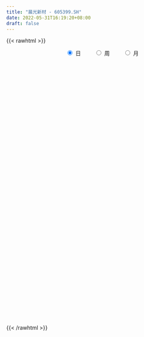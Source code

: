 ```yaml
---
title: "晨光新材 - 605399.SH"
date: 2022-05-31T16:19:20+08:00
draft: false
---
```

{{< rawhtml >}}
    <div style="text-align: center">
        <label style="padding: 1rem;"><input style="margin-right: .5rem" type="radio" name="period" value="D" checked onclick="period_change(this)">日</label>
        <label style="padding: 1rem;"><input style="margin-right: .5rem" type="radio" name="period" value="W" onclick="period_change(this)">周</label>
        <label style="padding: 1rem;"><input style="margin-right: .5rem" type="radio" name="period" value="M" onclick="period_change(this)">月</label>
    </div>
    <div id="chart" style="height: 700px;"></div> 
    <script type="text/javascript">
        const D_v = [20818.89,11182.63,9024.0,12330.3,11841.0,14486.0,30330.0,31822.79,24387.59,24801.58,21505.37,19785.13,17409.37,13805.43,47874.02,31094.05,23297.0,16292.5,12605.12,26968.29,66083.65,46647.08,53734.14,32857.18,40196.0,38614.48,25064.21,59623.58,84182.99,152439.85,106671.62,135946.57,93170.58,83401.19,71924.73,60142.47,55409.72,66450.28,139091.86,107138.58,71593.63,53999.97,43909.83,58118.31,79401.73,73705.99,60007.75,95463.17,72880.19,63140.28,56947.94,45130.66,89010.6,51209.0,58214.34,44778.55,69900.95,58601.35,39557.75,59410.8,51563.94,64620.28,118389.5,151095.33,175288.87,168866.77,154389.4,125746.93,155238.29,172109.72,115875.2,113316.1,97885.76,120645.24,83021.0,93472.33,112853.88,77528.06,93906.68,79010.47,70922.62,59457.06,68335.0,66700.86,70626.83,92520.68,75919.16,68879.33,48754.16,44650.0,31502.21,35391.97,22324.18,46044.0,27989.06,37154.15,38671.15,35492.06,28204.0,33447.15,63446.72,85330.22,57401.06,80363.23,82258.09,152435.11,127628.89,63502.0,63850.2,73147.51,71415.7,55225.2,52973.0,83692.01,78816.82,44755.21,53021.3,63013.0,45721.63,54466.0,39468.75,36158.44,55812.5,132876.19,113596.92,125566.13,129845.97,113052.0,80520.0,82235.45,63766.72,60923.11,51011.11,47064.43,63565.17,178046.82,88439.94,91558.29,102873.0,91543.19,68845.92,76983.0,134324.29,99949.14,97466.75,52218.66,41752.37,37392.0,54176.14,40946.47,40158.7,35435.21,33506.72,35596.43,43343.16,44419.0,59360.69,46134.75,28471.92,36941.9,48861.99,45396.92,129135.46,121846.11,83475.3,41848.68,38332.02,23479.82,35868.0,44625.0,38162.65,37473.79,44994.0,51530.17,36230.19,33095.19,35509.0,40755.0,31464.7,22517.51,23321.69,33257.9,34082.42,32375.28,35412.0,52288.69,72269.23,34501.0,39876.0,41061.83,40298.18,31702.79,44986.12,31989.52,32079.51,30487.98,27494.52,32094.75,27708.07,32558.26,34790.0,38208.05,24891.05,18422.01,21955.81,30679.57,23941.64,26576.8,19105.0,18333.08,27119.06,24315.0,21361.22,18141.72,14740.33,22500.88,20005.21,20579.0,15446.51,16134.01,22557.09,19890.62,33792.97,24939.63,27470.13,40496.21,49902.69,58051.89,32778.25,25402.69,38949.39,38992.11,27765.28,20082.62,17853.19,38556.08,18518.31,18817.68,22496.98,21374.41,40986.23,28356.67,28239.48,25738.02,38389.18,29598.0,40941.0,79586.45,152360.7,131013.21]
const D_histogram = [0.0,0.0019145299,-0.0001810894,0.0068072554,0.0254891637,0.0517392928,0.096555276,0.1261878677,0.1495682197,0.1540615468,0.1435774608,0.1124409942,0.0939866769,0.0765763566,0.0931055467,0.06920189,0.019774699,-0.0450186943,-0.0936079596,-0.0743971196,-0.0167188681,0.0314520495,0.0787251893,0.1004418704,0.1188127926,0.1306619423,0.1202736451,0.2276821782,0.4155375487,0.378815527,0.2981208743,0.2974384897,0.2307541223,0.1933174839,0.1655238099,0.0867798132,0.0304471974,0.1218714653,0.1827738264,0.2611415949,0.2340720682,0.2062578599,0.1527996206,0.1112493731,0.1397141776,0.0736826507,0.0653116397,-0.0431987137,-0.234214782,-0.2136786843,-0.2091922867,-0.2266492792,-0.1830379462,-0.1157827002,-0.0446277662,-0.0097566419,0.0899114581,0.1520112176,0.1365460782,0.1584799245,0.1538422898,0.1764768282,0.3492715409,0.6241984426,0.9670885007,1.1339245602,1.1376016373,1.0100630003,1.0873767947,1.0657477391,0.9252866306,0.6836893496,0.517443865,0.2687549531,0.1129187992,-0.0450921213,-0.0103707741,-0.0589470829,0.1001332392,-0.0435862271,-0.210555398,-0.2801178963,-0.2996589922,-0.2401915642,-0.4669012649,-0.3686365747,-0.4475194487,-0.6680177179,-0.8352846611,-0.9438369856,-1.0524188016,-1.1267631466,-1.0978778901,-1.1009432721,-1.1430627363,-1.2016564161,-1.2379620009,-1.1317668071,-0.9960400089,-0.7509217238,-0.3341433587,0.0568225003,0.3848197519,0.7235631608,1.057931713,1.2234763473,1.342576354,1.3613592118,1.2334057028,1.180112078,1.192863147,1.0074971859,0.8042935876,0.2987858046,-0.2101994887,-0.554442797,-0.7863303565,-0.9893687419,-1.1052669005,-1.2281519837,-1.3385171701,-1.2994581102,-0.9750138254,-0.7774898092,-0.3579455912,0.2051062829,0.7553702505,1.1464362334,1.3137748097,1.1829764085,0.9090389031,0.5429948907,0.163336583,-0.2117066288,-0.1725120016,-0.2595249156,-0.4300620505,-0.6238852128,-0.6611769555,-0.6485882938,-0.6951764747,-0.6101793043,-0.2772933224,-0.1938652576,-0.4181429647,-0.4971045626,-0.5818208012,-0.6484224687,-0.7950656908,-0.801135848,-0.6512211794,-0.5062774261,-0.4493893551,-0.4439072075,-0.3684508403,-0.2586335277,-0.0462929209,0.05335564,0.1485014427,0.2412424285,0.4010931357,0.5094737892,0.8442328051,0.8827647199,0.688837486,0.5422383956,0.3009265534,0.1124084185,0.0565894932,-0.1832077149,-0.3026071664,-0.3472529367,-0.2525679538,-0.0258014426,0.1091875003,0.1978339601,0.1910709945,0.0363579098,-0.08435914,-0.0923701822,-0.0354905663,0.0310806517,0.1129292985,0.1800220359,0.2409585793,0.4551134649,0.4869193322,0.4827036968,0.5239543696,0.6063002329,0.6697764036,0.6240357223,0.3927528544,0.2031854322,0.0141390649,-0.1391757526,-0.2094100167,-0.2782951065,-0.4307957516,-0.6120507377,-0.6568419708,-0.5324831812,-0.4778030533,-0.4143285591,-0.3087962509,-0.1134463882,-0.0887626748,-0.0196166338,-0.0506269511,-0.053327603,0.0513235413,0.0440737035,-0.0311193765,-0.1008511036,-0.1919923967,-0.3238844329,-0.4870677582,-0.4821481097,-0.5465223324,-0.5271784587,-0.4034818877,-0.3048213224,-0.0916747702,0.0724984497,0.1250907035,0.1972397021,-0.053160728,-0.4631251975,-0.6014721236,-0.7045409281,-0.5296003722,-0.2898426272,-0.1847398305,-0.1078597921,-0.0556444595,0.1023073922,0.157837233,0.1803617712,0.2157070857,0.2816326034,0.4009179762,0.4986181149,0.5050552094,0.5708645078,0.5689424732,0.5029501203,0.5714205284,0.8781838581,1.3455781007,1.3461868285]
const D_fast = [0.0,0.0023931624,0.0002522707,0.0089424294,0.0339966286,0.0731815809,0.1421363831,0.2033159417,0.2640883486,0.3070970624,0.3325073417,0.3294811235,0.3345234754,0.3362572443,0.3760628211,0.3694596369,0.3249761206,0.2489280538,0.1769367986,0.1775483587,0.2310468932,0.2870808232,0.3540352603,0.400862409,0.4489365293,0.4934511646,0.5131312787,0.6774603563,0.969200114,1.0271819741,1.02101754,1.0946947778,1.0856989409,1.0965916735,1.1101789519,1.0531299086,1.0044090922,1.1263012264,1.2328970441,1.3765502113,1.4079987017,1.4317489583,1.4164906242,1.4027527199,1.4661460688,1.4185352046,1.4264921036,1.3071820717,1.057612308,1.0247287346,0.9769170605,0.9027977481,0.9006495946,0.9389591656,0.998957158,1.0313891218,1.1535350864,1.2536376502,1.2723090304,1.3338628579,1.3676857955,1.4344395411,1.6945521389,2.1255286513,2.7101908345,3.1605080341,3.4485855206,3.5735626336,3.9227206267,4.1675285058,4.258389055,4.1877141114,4.150829593,3.9693294195,3.8417229653,3.6724390144,3.7045676682,3.6412545887,3.8253682206,3.6707521974,3.4511441771,3.3115522047,3.2170963607,3.2165158977,2.8730808808,2.8791864273,2.6884236911,2.3009209924,1.9248328839,1.580321313,1.2086347966,0.852599665,0.6070154489,0.3287142489,0.0008291007,-0.3581786832,-0.7039747682,-0.8807212762,-0.9940044802,-0.936616626,-0.6033741006,-0.1982026166,0.225999573,0.7456337721,1.3444852525,1.8158989737,2.2706430689,2.6297657296,2.8101636463,3.051898041,3.3628648967,3.4293732321,3.4272430308,2.9964316989,2.4348965334,1.9520425259,1.5235723773,1.0731918064,0.6809769226,0.2510538436,-0.1939406354,-0.4797461031,-0.3990552746,-0.3959037107,-0.0658458904,0.5484825544,1.2875890846,1.9652641259,2.4610464046,2.6259921055,2.5793143259,2.3490190361,2.0101948742,1.5822250052,1.578291632,1.4263974891,1.1483448416,0.798550376,0.5959643944,0.4464059827,0.2260236831,0.1584760275,0.4220386788,0.4570004292,0.1281869809,-0.0750507576,-0.3052221965,-0.5339294812,-0.8793391261,-1.0856932453,-1.0985838715,-1.0802094747,-1.1356687424,-1.2411633967,-1.2578197396,-1.2126608089,-1.0118934323,-0.8989059615,-0.7666347981,-0.6135832052,-0.3534592141,-0.1177101132,0.4281071039,0.6873301987,0.6656123363,0.6545728448,0.4884926409,0.3280766107,0.2864050587,0.0008059218,-0.1942453213,-0.3257043258,-0.2941613312,-0.0738451808,0.0884406372,0.226545587,0.2675503701,0.1219267629,-0.019880072,-0.0509836598,-0.0029766854,0.0713646955,0.1814456669,0.2935439133,0.4147201016,0.7426533534,0.8961890537,1.0126493426,1.1848886077,1.4188095293,1.6497298009,1.7599980501,1.6269033958,1.4881323317,1.3026207306,1.114511975,0.9919252067,0.8534663402,0.5932667572,0.2589990867,0.049997361,0.0412353552,-0.0235352802,-0.0636429257,-0.0353096803,0.1316785854,0.1341716301,0.1984135127,0.1547464575,0.1387139049,0.2561959345,0.2599645226,0.1769915984,0.0820470955,-0.0570922968,-0.2699554412,-0.554905706,-0.670523085,-0.8715278908,-0.9839786317,-0.9611525326,-0.9386972979,-0.7484694383,-0.5661716059,-0.4823066762,-0.3608477521,-0.6245383642,-1.1502841331,-1.4389990901,-1.7182031266,-1.6756626638,-1.5083655756,-1.4494477365,-1.3995326461,-1.3612284284,-1.1776997286,-1.0827105796,-1.0150955986,-0.9258235127,-0.789489844,-0.5699749773,-0.3476203098,-0.214919413,-0.0063939877,0.1339195961,0.1936647732,0.4049903134,0.9312996077,1.7350883755,2.0722438104]
const D_slow = [0.0,0.0004786325,0.0004333601,0.002135174,0.0085074649,0.0214422881,0.0455811071,0.077128074,0.1145201289,0.1530355156,0.1889298808,0.2170401294,0.2405367986,0.2596808877,0.2829572744,0.3002577469,0.3052014217,0.2939467481,0.2705447582,0.2519454783,0.2477657613,0.2556287737,0.275310071,0.3004205386,0.3301237367,0.3627892223,0.3928576336,0.4497781781,0.5536625653,0.6483664471,0.7228966656,0.7972562881,0.8549448186,0.9032741896,0.9446551421,0.9663500954,0.9739618947,1.0044297611,1.0501232177,1.1154086164,1.1739266334,1.2254910984,1.2636910036,1.2915033468,1.3264318912,1.3448525539,1.3611804639,1.3503807854,1.2918270899,1.2384074189,1.1861093472,1.1294470274,1.0836875408,1.0547418658,1.0435849242,1.0411457638,1.0636236283,1.1016264327,1.1357629522,1.1753829334,1.2138435058,1.2579627128,1.3452805981,1.5013302087,1.7431023339,2.0265834739,2.3109838833,2.5634996333,2.835343832,3.1017807668,3.3331024244,3.5040247618,3.633385728,3.7005744663,3.7288041661,3.7175311358,3.7149384423,3.7002016715,3.7252349813,3.7143384246,3.6616995751,3.591670101,3.5167553529,3.4567074619,3.3399821457,3.247823002,3.1359431398,2.9689387103,2.760117545,2.5241582986,2.2610535982,1.9793628116,1.7048933391,1.429657521,1.143891837,0.8434777329,0.5339872327,0.2510455309,0.0020355287,-0.1856949023,-0.2692307419,-0.2550251169,-0.1588201789,0.0220706113,0.2865535396,0.5924226264,0.9280667149,1.2684065178,1.5767579435,1.871785963,2.1700017498,2.4218760462,2.6229494431,2.6976458943,2.6450960221,2.5064853229,2.3099027338,2.0625605483,1.7862438232,1.4792058272,1.1445765347,0.8197120072,0.5759585508,0.3815860985,0.2920997007,0.3433762714,0.5322188341,0.8188278924,1.1472715949,1.443015697,1.6702754228,1.8060241454,1.8468582912,1.793931634,1.7508036336,1.6859224047,1.5784068921,1.4224355889,1.25714135,1.0949942765,0.9212001579,0.7686553318,0.6993320012,0.6508656868,0.5463299456,0.422053805,0.2765986047,0.1144929875,-0.0842734352,-0.2845573972,-0.4473626921,-0.5739320486,-0.6862793874,-0.7972561892,-0.8893688993,-0.9540272812,-0.9656005114,-0.9522616014,-0.9151362408,-0.8548256337,-0.7545523497,-0.6271839024,-0.4161257012,-0.1954345212,-0.0232251497,0.1123344492,0.1875660875,0.2156681922,0.2298155655,0.1840136367,0.1083618451,0.021548611,-0.0415933775,-0.0480437381,-0.0207468631,0.0287116269,0.0764793756,0.085568853,0.064479068,0.0413865225,0.0325138809,0.0402840438,0.0685163684,0.1135218774,0.1737615222,0.2875398885,0.4092697215,0.5299456457,0.6609342381,0.8125092964,0.9799533973,1.1359623278,1.2341505414,1.2849468995,1.2884816657,1.2536877276,1.2013352234,1.1317614468,1.0240625089,0.8710498244,0.7068393317,0.5737185364,0.4542677731,0.3506856333,0.2734865706,0.2451249736,0.2229343049,0.2180301464,0.2053734087,0.1920415079,0.2048723932,0.2158908191,0.208110975,0.1828981991,0.1349000999,0.0539289917,-0.0678379479,-0.1883749753,-0.3250055584,-0.4568001731,-0.557670645,-0.6338759756,-0.6567946681,-0.6386700557,-0.6073973798,-0.5580874543,-0.5713776362,-0.6871589356,-0.8375269665,-1.0136621985,-1.1460622916,-1.2185229484,-1.264707906,-1.291672854,-1.3055839689,-1.2800071208,-1.2405478126,-1.1954573698,-1.1415305984,-1.0711224475,-0.9708929535,-0.8462384247,-0.7199746224,-0.5772584954,-0.4350228771,-0.3092853471,-0.166430215,0.0531157496,0.3895102747,0.7260569819]
const D_data = [['2021-05-20', 17.6, 16.95, 16.78, 17.6],['2021-05-21', 16.93, 16.98, 16.89, 17.15],['2021-05-24', 17.09, 16.93, 16.8, 17.1],['2021-05-25', 16.86, 17.06, 16.85, 17.19],['2021-05-26', 17.11, 17.29, 17.06, 17.36],['2021-05-27', 17.33, 17.54, 17.23, 17.57],['2021-05-28', 17.39, 18.03, 17.39, 18.1],['2021-05-31', 18.19, 18.14, 17.89, 18.38],['2021-06-01', 18.14, 18.33, 18.0, 18.47],['2021-06-02', 18.34, 18.31, 18.09, 18.5],['2021-06-03', 18.18, 18.25, 18.12, 18.46],['2021-06-04', 18.25, 18.01, 17.99, 18.39],['2021-06-07', 18.17, 18.15, 18.03, 18.39],['2021-06-08', 18.08, 18.17, 18.08, 18.26],['2021-06-09', 18.13, 18.7, 18.09, 18.88],['2021-06-10', 18.68, 18.28, 18.25, 18.68],['2021-06-11', 18.25, 17.84, 17.82, 18.34],['2021-06-15', 17.85, 17.37, 17.31, 17.85],['2021-06-16', 17.37, 17.25, 17.08, 17.45],['2021-06-17', 17.35, 17.99, 17.3, 18.15],['2021-06-18', 17.95, 18.68, 17.9, 19.56],['2021-06-21', 18.65, 18.89, 18.55, 19.2],['2021-06-22', 18.98, 19.22, 18.9, 19.48],['2021-06-23', 19.25, 19.2, 18.88, 19.29],['2021-06-24', 18.95, 19.4, 18.6, 19.66],['2021-06-25', 19.32, 19.55, 19.03, 19.63],['2021-06-28', 19.56, 19.43, 19.17, 19.65],['2021-06-29', 19.44, 21.37, 19.44, 21.37],['2021-06-30', 22.17, 23.51, 22.03, 23.51],['2021-07-01', 22.99, 21.51, 21.28, 23.47],['2021-07-02', 21.5, 21.01, 20.96, 22.1],['2021-07-05', 21.08, 22.14, 21.07, 22.97],['2021-07-06', 21.78, 21.46, 20.85, 22.0],['2021-07-07', 21.03, 21.84, 20.83, 22.02],['2021-07-08', 21.6, 22.06, 21.28, 22.32],['2021-07-09', 21.61, 21.37, 21.06, 22.04],['2021-07-12', 21.69, 21.47, 21.3, 21.95],['2021-07-13', 21.25, 23.62, 21.2, 23.62],['2021-07-14', 23.88, 23.92, 23.1, 24.66],['2021-07-15', 24.08, 24.85, 23.41, 25.97],['2021-07-16', 24.4, 24.03, 23.7, 24.55],['2021-07-19', 23.7, 24.22, 23.06, 24.4],['2021-07-20', 23.71, 24.0, 23.21, 24.19],['2021-07-21', 23.66, 24.18, 23.66, 24.81],['2021-07-22', 24.1, 25.31, 23.8, 25.8],['2021-07-23', 24.89, 24.3, 23.65, 25.19],['2021-07-26', 24.9, 25.07, 24.07, 25.38],['2021-07-27', 24.78, 23.7, 23.3, 26.73],['2021-07-28', 22.8, 21.93, 21.33, 23.55],['2021-07-29', 22.49, 24.12, 22.49, 24.12],['2021-07-30', 24.76, 23.99, 23.3, 24.8],['2021-08-02', 24.17, 23.67, 23.07, 24.56],['2021-08-03', 23.84, 24.5, 23.19, 26.03],['2021-08-04', 24.98, 25.13, 24.23, 25.6],['2021-08-05', 25.06, 25.64, 24.83, 26.63],['2021-08-06', 25.24, 25.6, 24.8, 26.46],['2021-08-09', 25.57, 26.96, 25.55, 27.2],['2021-08-10', 26.96, 27.18, 26.38, 27.42],['2021-08-11', 26.81, 26.61, 26.5, 27.2],['2021-08-12', 26.0, 27.38, 25.58, 27.9],['2021-08-13', 27.24, 27.39, 26.82, 27.98],['2021-08-16', 27.78, 28.09, 27.78, 29.6],['2021-08-17', 29.3, 30.9, 29.3, 30.9],['2021-08-18', 30.31, 33.99, 30.31, 33.99],['2021-08-19', 34.5, 37.39, 33.61, 37.39],['2021-08-20', 35.7, 37.68, 34.0, 39.98],['2021-08-23', 38.18, 37.32, 36.94, 40.55],['2021-08-24', 36.5, 36.55, 35.64, 38.0],['2021-08-25', 36.11, 40.21, 35.06, 40.21],['2021-08-26', 41.0, 40.41, 39.97, 43.74],['2021-08-27', 39.58, 39.74, 37.63, 40.66],['2021-08-30', 40.0, 38.57, 37.8, 40.8],['2021-08-31', 38.3, 39.4, 37.15, 39.96],['2021-09-01', 39.23, 38.08, 35.53, 39.3],['2021-09-02', 37.6, 38.83, 36.38, 39.18],['2021-09-03', 38.01, 38.51, 37.98, 41.49],['2021-09-06', 37.22, 41.1, 35.8, 41.3],['2021-09-07', 40.33, 40.52, 39.18, 41.14],['2021-09-08', 41.28, 43.97, 40.12, 44.45],['2021-09-09', 43.01, 40.77, 40.38, 44.83],['2021-09-10', 40.25, 40.06, 38.62, 41.74],['2021-09-13', 40.49, 40.96, 38.8, 41.19],['2021-09-14', 40.79, 41.62, 39.54, 43.53],['2021-09-15', 40.56, 43.0, 40.31, 43.66],['2021-09-16', 43.5, 39.16, 38.7, 43.75],['2021-09-17', 38.49, 43.02, 37.61, 43.02],['2021-09-22', 42.43, 40.98, 39.41, 42.8],['2021-09-23', 41.9, 38.38, 37.5, 41.9],['2021-09-24', 37.7, 37.8, 36.61, 39.16],['2021-09-27', 37.9, 37.45, 35.6, 38.8],['2021-09-28', 37.47, 36.4, 36.36, 38.16],['2021-09-29', 36.0, 35.76, 34.8, 36.99],['2021-09-30', 36.27, 36.3, 35.85, 36.97],['2021-10-08', 36.93, 35.31, 34.14, 37.3],['2021-10-11', 34.89, 33.98, 33.51, 35.04],['2021-10-12', 33.28, 32.7, 32.0, 34.8],['2021-10-13', 32.55, 31.84, 31.39, 33.33],['2021-10-14', 31.73, 32.92, 31.07, 33.33],['2021-10-15', 32.92, 33.11, 32.15, 33.87],['2021-10-18', 33.68, 34.8, 33.0, 35.46],['2021-10-19', 35.25, 38.28, 34.3, 38.28],['2021-10-20', 37.96, 40.0, 37.15, 41.53],['2021-10-21', 40.01, 41.31, 39.79, 41.88],['2021-10-22', 41.11, 43.69, 40.3, 44.56],['2021-10-25', 46.0, 46.2, 42.33, 46.88],['2021-10-26', 49.32, 46.42, 45.55, 50.82],['2021-10-27', 46.09, 47.75, 46.0, 50.75],['2021-10-28', 47.75, 48.11, 47.01, 49.31],['2021-10-29', 48.07, 47.22, 45.0, 48.9],['2021-11-01', 49.7, 48.88, 48.51, 51.48],['2021-11-02', 49.14, 50.84, 49.14, 52.58],['2021-11-03', 49.97, 49.1, 48.0, 50.72],['2021-11-04', 49.8, 48.91, 48.1, 50.8],['2021-11-05', 48.99, 44.02, 44.02, 49.43],['2021-11-08', 44.0, 41.64, 40.3, 44.02],['2021-11-09', 41.11, 41.45, 41.01, 42.51],['2021-11-10', 41.5, 41.1, 39.7, 41.58],['2021-11-11', 40.6, 39.88, 39.3, 41.74],['2021-11-12', 39.72, 39.54, 39.22, 40.28],['2021-11-15', 39.93, 38.1, 37.34, 39.99],['2021-11-16', 38.38, 36.78, 36.58, 38.38],['2021-11-17', 36.78, 37.54, 36.57, 37.56],['2021-11-18', 38.48, 41.29, 38.4, 41.29],['2021-11-19', 42.5, 40.48, 40.35, 43.3],['2021-11-22', 40.64, 44.53, 40.22, 44.53],['2021-11-23', 44.53, 48.98, 44.41, 48.98],['2021-11-24', 49.98, 52.29, 49.15, 53.88],['2021-11-25', 52.76, 53.71, 49.68, 55.9],['2021-11-26', 53.43, 53.55, 52.6, 54.63],['2021-11-29', 53.38, 51.1, 49.0, 53.38],['2021-11-30', 51.98, 49.27, 48.9, 52.0],['2021-12-01', 49.27, 47.21, 46.4, 49.74],['2021-12-02', 46.99, 45.56, 44.95, 47.25],['2021-12-03', 44.95, 43.81, 43.8, 46.0],['2021-12-06', 44.33, 48.19, 43.82, 48.19],['2021-12-07', 50.0, 46.55, 44.6, 52.52],['2021-12-08', 45.71, 44.76, 44.0, 46.1],['2021-12-09', 44.76, 43.27, 42.38, 44.87],['2021-12-10', 43.69, 44.28, 43.56, 46.78],['2021-12-13', 42.84, 44.48, 42.68, 45.49],['2021-12-14', 44.89, 43.25, 43.13, 44.97],['2021-12-15', 43.45, 44.6, 42.71, 45.41],['2021-12-16', 45.0, 48.59, 44.4, 48.8],['2021-12-17', 47.94, 46.5, 45.6, 47.94],['2021-12-20', 45.79, 42.1, 42.09, 46.02],['2021-12-21', 41.0, 42.8, 40.8, 43.38],['2021-12-22', 42.8, 41.9, 41.62, 43.2],['2021-12-23', 42.07, 41.25, 41.1, 42.4],['2021-12-24', 41.4, 39.09, 38.88, 41.5],['2021-12-27', 39.1, 39.77, 38.25, 40.28],['2021-12-28', 39.5, 41.48, 39.25, 41.5],['2021-12-29', 41.36, 41.68, 40.88, 42.28],['2021-12-30', 41.7, 40.65, 40.58, 41.79],['2021-12-31', 40.44, 39.71, 39.52, 40.98],['2022-01-04', 39.7, 40.36, 39.0, 40.9],['2022-01-05', 40.3, 40.91, 39.52, 41.37],['2022-01-06', 40.78, 42.81, 39.2, 43.3],['2022-01-07', 42.9, 42.11, 41.47, 43.4],['2022-01-10', 42.15, 42.53, 41.18, 42.67],['2022-01-11', 42.71, 43.04, 42.0, 43.79],['2022-01-12', 43.61, 44.71, 42.44, 44.76],['2022-01-13', 44.78, 45.06, 44.18, 45.8],['2022-01-14', 48.0, 49.57, 46.57, 49.57],['2022-01-17', 49.57, 47.52, 47.08, 51.51],['2022-01-18', 47.51, 44.8, 43.82, 48.18],['2022-01-19', 45.0, 44.97, 43.9, 45.49],['2022-01-20', 44.99, 43.09, 42.76, 44.99],['2022-01-21', 43.2, 42.78, 41.78, 43.56],['2022-01-24', 43.0, 43.88, 41.7, 44.5],['2022-01-25', 43.43, 40.75, 40.55, 43.76],['2022-01-26', 41.88, 41.11, 40.5, 42.58],['2022-01-27', 42.0, 41.35, 40.8, 42.9],['2022-01-28', 41.82, 42.99, 40.65, 43.5],['2022-02-07', 43.91, 45.4, 43.41, 45.44],['2022-02-08', 45.0, 45.26, 44.01, 45.5],['2022-02-09', 45.3, 45.41, 44.5, 45.96],['2022-02-10', 45.27, 44.6, 44.05, 45.85],['2022-02-11', 44.01, 42.41, 42.29, 44.64],['2022-02-14', 42.0, 42.08, 41.7, 43.33],['2022-02-15', 42.1, 43.08, 41.9, 43.17],['2022-02-16', 43.63, 43.98, 42.87, 44.28],['2022-02-17', 43.5, 44.44, 43.5, 44.87],['2022-02-18', 43.99, 45.1, 43.55, 45.7],['2022-02-21', 45.01, 45.45, 44.6, 45.87],['2022-02-22', 44.9, 45.91, 44.5, 46.49],['2022-02-23', 46.0, 48.89, 45.68, 49.48],['2022-02-24', 48.4, 47.7, 46.7, 50.05],['2022-02-25', 48.02, 47.78, 47.74, 49.87],['2022-02-28', 47.0, 48.94, 46.68, 49.38],['2022-03-01', 48.67, 50.35, 48.67, 50.98],['2022-03-02', 49.95, 51.15, 48.53, 52.02],['2022-03-03', 50.75, 50.5, 49.58, 51.77],['2022-03-04', 50.0, 48.0, 47.74, 50.0],['2022-03-07', 48.07, 47.8, 47.3, 48.8],['2022-03-08', 48.12, 47.05, 46.9, 48.88],['2022-03-09', 47.19, 46.7, 44.0, 47.98],['2022-03-10', 47.99, 47.17, 46.9, 47.99],['2022-03-11', 46.7, 46.78, 44.45, 46.98],['2022-03-14', 46.0, 45.0, 45.0, 47.18],['2022-03-15', 44.0, 43.45, 43.45, 45.72],['2022-03-16', 44.1, 44.15, 41.0, 44.78],['2022-03-17', 44.98, 46.1, 44.5, 47.24],['2022-03-18', 46.08, 45.38, 44.46, 46.27],['2022-03-21', 45.67, 45.51, 44.66, 46.17],['2022-03-22', 46.1, 46.25, 44.96, 47.15],['2022-03-23', 46.65, 48.06, 45.81, 48.2],['2022-03-24', 47.9, 46.47, 46.2, 47.9],['2022-03-25', 47.2, 47.27, 46.68, 48.34],['2022-03-28', 46.92, 46.12, 45.3, 47.15],['2022-03-29', 46.12, 46.37, 45.66, 47.11],['2022-03-30', 46.84, 48.02, 46.01, 48.37],['2022-03-31', 47.9, 46.95, 46.22, 48.04],['2022-04-01', 46.55, 45.91, 45.5, 46.6],['2022-04-06', 46.05, 45.56, 45.07, 46.29],['2022-04-07', 45.81, 44.76, 44.76, 46.0],['2022-04-08', 45.01, 43.45, 43.02, 45.02],['2022-04-11', 43.65, 41.93, 41.86, 44.04],['2022-04-12', 41.86, 43.2, 41.47, 43.4],['2022-04-13', 43.3, 41.72, 41.58, 43.3],['2022-04-14', 41.99, 42.16, 41.72, 43.07],['2022-04-15', 42.0, 43.41, 41.72, 43.9],['2022-04-18', 43.37, 43.33, 41.76, 43.65],['2022-04-19', 42.99, 45.36, 42.89, 46.6],['2022-04-20', 45.98, 45.67, 44.81, 46.5],['2022-04-21', 46.3, 44.85, 43.78, 46.3],['2022-04-22', 44.66, 45.48, 44.05, 47.4],['2022-04-25', 43.8, 40.93, 40.93, 43.9],['2022-04-26', 38.03, 36.84, 36.84, 40.0],['2022-04-27', 35.68, 38.22, 35.01, 38.53],['2022-04-28', 37.49, 37.35, 37.19, 38.78],['2022-04-29', 38.0, 40.38, 38.0, 40.98],['2022-05-05', 40.38, 41.82, 39.7, 42.73],['2022-05-06', 40.5, 40.7, 40.35, 41.88],['2022-05-09', 40.72, 40.54, 39.77, 41.5],['2022-05-10', 39.6, 40.33, 39.42, 41.04],['2022-05-11', 40.39, 42.06, 40.34, 43.3],['2022-05-12', 41.91, 41.28, 40.99, 41.98],['2022-05-13', 41.86, 41.04, 40.68, 42.65],['2022-05-16', 41.1, 41.35, 40.9, 42.38],['2022-05-17', 41.43, 42.05, 40.41, 42.18],['2022-05-18', 42.15, 43.35, 41.76, 44.37],['2022-05-19', 42.5, 43.9, 42.28, 44.23],['2022-05-20', 43.8, 43.33, 42.92, 44.89],['2022-05-23', 43.19, 44.61, 43.15, 44.75],['2022-05-24', 44.4, 44.32, 44.14, 46.79],['2022-05-25', 44.41, 43.71, 43.53, 45.09],['2022-05-26', 43.71, 45.8, 42.97, 45.8],['2022-05-27', 46.25, 50.38, 46.2, 50.38],['2022-05-30', 52.4, 55.42, 51.47, 55.42],['2022-05-31', 55.83, 52.0, 51.12, 56.88]]
const W_v = [5106.29,1130187.21,391179.99,228546.14,148522.49,130437.7,105347.63,159599.63,60475.4,18870.84,90747.86,74914.47,70503.23,127788.21,434381.78,470535.56,845931.77,509895.87,222731.16,140915.79,130282.37,74379.2,126578.97,112893.28,103573.99,147155.49,85483.44,30596.79,34090.39,110836.0,118943.92,424863.38,199714.72,152405.72,124827.48,159247.74,192040.12,271285.28,130635.9,43218.05,85377.21,67551.26,78011.3,122302.46,133479.87,121949.56,212048.88,427982.25,444585.54,439684.07,309135.83,348439.33,288343.15,279034.79,678260.75,723359.5399999999,508340.43,434221.71,357640.43,193552.65,133868.36,46044.0,167510.42,319988.38,489674.29,336453.42,285327.96,318781.88,562581.02,305000.8199999999,524483.22,471645.54,283005.92,185643.53,193257.6,288808.19,308981.93,201123.44,197119.55,144644.22,226846.2,197924.92,154146.28,158155.43,121575.83,110233.36,55382.93,94721.82,146589.56,205084.91,66757.39,113827.88,141453.77,214252.65,283373.91]
const W_histogram = [0.0,-0.0712588034,-0.235620193,-0.3999990845,-0.4936910234,-0.6101952297,-0.6098975708,-0.5873595372,-0.6055821012,-0.5410734134,-0.4659662804,-0.4129376097,-0.4310818141,-0.2365038354,-0.0374490232,0.1477635498,0.4019077046,0.3671870428,0.2356384917,0.1689448892,0.0343951472,-0.0556257958,-0.1614499817,-0.2264894051,-0.2632972485,-0.2559232977,-0.295697117,-0.2638883537,-0.1662108792,-0.0654110696,0.0183367916,0.1273231179,0.2253140466,0.2464474488,0.2795331347,0.3435912973,0.3857155614,0.4280376701,0.3657557014,0.3513328969,0.3164083529,0.2453905389,0.2614126564,0.2622690982,0.2434046783,0.2770695803,0.3431771062,0.4630238261,0.5390159134,0.7290892363,0.8265165515,0.8218697997,0.8741452976,0.9688530163,1.6254336244,2.0708421686,2.1458631202,2.1573218314,2.2134062103,1.7674477668,1.2635698254,0.7794702564,0.2541487438,0.5455388245,0.8823948368,0.7985854315,0.3719977723,0.0979696539,0.7078128764,0.382386382,0.1385171546,0.069915673,-0.4999586325,-0.8405519327,-0.9040706477,-0.4656166855,-0.6438609303,-0.7511046698,-0.856928809,-0.7456788193,-0.503141503,-0.3468747325,-0.3439792694,-0.4480689364,-0.4027769045,-0.472718998,-0.6803431369,-0.807390328,-0.7407779489,-1.0121597009,-1.1329646917,-1.1491996795,-0.9719774475,-0.3768028472,0.1034650598]
const W_fast = [0.0,-0.0890735043,-0.312339942,-0.5767186048,-0.7938332995,-1.0628863132,-1.215063047,-1.3393648976,-1.5089829869,-1.5797426525,-1.6211270896,-1.6713328213,-1.7972474793,-1.6617954594,-1.472102903,-1.2499494425,-0.8953283616,-0.8382522627,-0.9108911908,-0.9353485711,-1.0612995263,-1.1652269183,-1.3114135995,-1.4330753743,-1.5357075297,-1.5923144033,-1.706012502,-1.7401758271,-1.6840510724,-1.5996040302,-1.5112719711,-1.3704548653,-1.2161354249,-1.1333901606,-1.030421191,-0.880465204,-0.7419120495,-0.5925805234,-0.5634235667,-0.4900131469,-0.4458356027,-0.455505782,-0.3741305004,-0.3077067841,-0.2657200344,-0.1627877373,-0.0108859348,0.2247167416,0.4354628072,0.8078084392,1.1118648923,1.3126855904,1.5834974126,1.9204183855,2.9833573997,3.9464764861,4.5579632177,5.1087523867,5.7181883182,5.7140918164,5.5261063313,5.2368743265,4.7750899998,5.2028647866,5.7603195081,5.8761564607,5.5425682445,5.2930325396,6.0798289812,5.8499990824,5.6407591436,5.5896365802,4.8947726166,4.3440413332,4.0545049563,4.3765547471,4.0373452698,3.7423253628,3.4222690213,3.3470993062,3.4638512468,3.5333993341,3.4502999799,3.2341930787,3.1787908846,2.9906690415,2.6129591184,2.2840643454,2.1654822372,1.64106056,1.2370143963,0.9334794886,0.8677073587,1.3686812472,1.8748154191]
const W_slow = [0.0,-0.0178147009,-0.0767197491,-0.1767195202,-0.3001422761,-0.4526910835,-0.6051654762,-0.7520053605,-0.9034008858,-1.0386692391,-1.1551608092,-1.2583952116,-1.3661656652,-1.425291624,-1.4346538798,-1.3977129924,-1.2972360662,-1.2054393055,-1.1465296826,-1.1042934603,-1.0956946735,-1.1096011224,-1.1499636178,-1.2065859691,-1.2724102812,-1.3363911057,-1.4103153849,-1.4762874734,-1.5178401932,-1.5341929606,-1.5296087627,-1.4977779832,-1.4414494715,-1.3798376093,-1.3099543257,-1.2240565013,-1.127627611,-1.0206181935,-0.9291792681,-0.8413460439,-0.7622439556,-0.7008963209,-0.6355431568,-0.5699758823,-0.5091247127,-0.4398573176,-0.3540630411,-0.2383070845,-0.1035531062,0.0787192029,0.2853483408,0.4908157907,0.7093521151,0.9515653692,1.3579237753,1.8756343174,2.4121000975,2.9514305553,3.5047821079,3.9466440496,4.262536506,4.4574040701,4.520941256,4.6573259621,4.8779246713,5.0775710292,5.1705704723,5.1950628857,5.3720161048,5.4676127003,5.502241989,5.5197209072,5.3947312491,5.1845932659,4.958575604,4.8421714326,4.6812062,4.4934300326,4.2791978303,4.0927781255,3.9669927498,3.8802740666,3.7942792493,3.6822620152,3.5815677891,3.4633880396,3.2933022553,3.0914546733,2.9062601861,2.6532202609,2.369979088,2.0826791681,1.8396848062,1.7454840944,1.7713503593]
const W_data = [['2020-08-07', 15.6028, 24.9308, 15.6028, 24.9308],['2020-08-14', 26.1858, 23.8142, 23.8142, 29.4368],['2020-08-21', 23.419, 21.8775, 21.581, 23.666],['2020-08-28', 21.9071, 20.7115, 19.9605, 21.9466],['2020-09-04', 20.7016, 20.504, 19.5751, 21.3439],['2020-09-11', 20.5138, 19.1502, 18.7747, 20.7115],['2020-09-18', 19.1601, 19.7332, 19.0217, 20.2075],['2020-09-25', 19.832, 19.496, 18.913, 20.6126],['2020-09-30', 19.5059, 18.3992, 18.3597, 19.6542],['2020-10-09', 18.5968, 18.9625, 18.5968, 19.0711],['2020-10-16', 18.9921, 18.913, 18.6759, 19.5652],['2020-10-23', 18.913, 18.4585, 18.4091, 19.1107],['2020-10-30', 18.3696, 17.1344, 17.085, 18.666],['2020-11-06', 17.1937, 19.8123, 16.8182, 19.8123],['2020-11-13', 20.6028, 20.6225, 19.3182, 21.7688],['2020-11-20', 20.1285, 21.334, 19.8913, 23.1917],['2020-11-27', 21.2945, 23.419, 20.751, 25.2767],['2020-12-04', 23.0632, 20.5237, 20.3162, 24.3972],['2020-12-11', 20.4249, 18.9328, 18.6759, 21.3142],['2020-12-18', 18.9328, 19.2095, 17.9941, 19.3478],['2020-12-25', 19.2391, 17.7372, 17.2925, 19.2589],['2020-12-31', 17.7372, 17.5198, 17.0257, 17.7767],['2021-01-08', 17.5198, 16.5415, 15.83, 18.2115],['2021-01-15', 16.5415, 16.2648, 14.6146, 16.8874],['2021-01-22', 16.3834, 15.9684, 15.9289, 17.0949],['2021-01-29', 16.0573, 16.0474, 15.4447, 17.4308],['2021-02-05', 15.7609, 14.9506, 14.9407, 16.2846],['2021-02-10', 15.0296, 15.3953, 14.7727, 15.4644],['2021-02-19', 15.5336, 16.1858, 15.5336, 16.3043],['2021-02-26', 16.2055, 16.4526, 15.8103, 16.9763],['2021-03-05', 16.2549, 16.502, 16.2549, 17.3913],['2021-03-12', 16.5316, 17.1838, 15.336, 19.7431],['2021-03-19', 17.1838, 17.5395, 16.3538, 17.8656],['2021-03-26', 17.4111, 16.8874, 16.7095, 17.9545],['2021-04-02', 16.8874, 17.2036, 16.5415, 17.6779],['2021-04-09', 17.1838, 17.9249, 17.0751, 18.0929],['2021-04-16', 18.1324, 18.0632, 17.3913, 19.2391],['2021-04-23', 18.083, 18.4684, 17.8953, 19.8617],['2021-04-30', 18.3794, 17.2826, 17.1443, 18.6166],['2021-05-07', 17.3715, 17.836, 17.2925, 18.083],['2021-05-14', 18.2806, 17.5988, 17.2925, 18.2806],['2021-05-21', 17.5889, 16.98, 16.78, 17.9348],['2021-05-28', 17.09, 18.03, 16.8, 18.1],['2021-06-04', 18.19, 18.01, 17.89, 18.5],['2021-06-11', 18.17, 17.84, 17.82, 18.88],['2021-06-18', 17.85, 18.68, 17.08, 19.56],['2021-06-25', 18.65, 19.55, 18.55, 19.66],['2021-07-02', 19.56, 21.01, 19.17, 23.51],['2021-07-09', 21.08, 21.37, 20.83, 22.97],['2021-07-16', 21.69, 24.03, 21.2, 25.97],['2021-07-23', 23.7, 24.3, 23.06, 25.8],['2021-07-30', 24.9, 23.99, 21.33, 26.73],['2021-08-06', 24.17, 25.6, 23.07, 26.63],['2021-08-13', 25.57, 27.39, 25.55, 27.98],['2021-08-20', 27.78, 37.68, 27.78, 39.98],['2021-08-27', 38.18, 39.74, 35.06, 43.74],['2021-09-03', 40.0, 38.51, 35.53, 41.49],['2021-09-10', 37.22, 40.06, 35.8, 44.83],['2021-09-17', 40.49, 43.02, 37.61, 43.75],['2021-09-24', 42.43, 37.8, 36.61, 42.8],['2021-09-30', 37.9, 36.3, 34.8, 38.8],['2021-10-08', 36.93, 35.31, 34.14, 37.3],['2021-10-15', 34.89, 33.11, 31.07, 35.04],['2021-10-22', 33.68, 43.69, 33.0, 44.56],['2021-10-29', 46.0, 47.22, 42.33, 50.82],['2021-11-05', 49.7, 44.02, 44.02, 52.58],['2021-11-12', 44.0, 39.54, 39.22, 44.02],['2021-11-19', 39.93, 40.48, 36.57, 43.3],['2021-11-26', 40.64, 53.55, 40.22, 55.9],['2021-12-03', 53.38, 43.81, 43.8, 53.38],['2021-12-10', 44.33, 44.28, 42.38, 52.52],['2021-12-17', 42.84, 46.5, 42.68, 48.8],['2021-12-24', 45.79, 39.09, 38.88, 46.02],['2021-12-31', 39.1, 39.71, 38.25, 42.28],['2022-01-07', 39.7, 42.11, 39.0, 43.4],['2022-01-14', 42.15, 49.57, 41.18, 49.57],['2022-01-21', 49.57, 42.78, 41.78, 51.51],['2022-01-28', 43.0, 42.99, 40.5, 44.5],['2022-02-11', 43.91, 42.41, 42.29, 45.96],['2022-02-18', 42.0, 45.1, 41.7, 45.7],['2022-02-25', 45.01, 47.78, 44.5, 50.05],['2022-03-04', 47.0, 48.0, 46.68, 52.02],['2022-03-11', 48.07, 46.78, 44.0, 48.88],['2022-03-18', 46.0, 45.38, 41.0, 47.24],['2022-03-25', 45.67, 47.27, 44.66, 48.34],['2022-04-01', 46.92, 45.91, 45.3, 48.37],['2022-04-08', 46.05, 43.45, 43.02, 46.29],['2022-04-15', 43.65, 43.41, 41.47, 44.04],['2022-04-22', 43.37, 45.48, 41.76, 47.4],['2022-04-29', 43.8, 40.38, 35.01, 43.9],['2022-05-06', 40.38, 40.7, 39.7, 42.73],['2022-05-13', 40.72, 41.04, 39.42, 43.3],['2022-05-20', 41.1, 43.33, 40.41, 44.89],['2022-05-27', 43.19, 50.38, 42.97, 50.38],['2022-06-02', 52.4, 52.0, 51.12, 56.88]]
const M_v = [1793737.9099999997,565664.5700000001,255036.4,1994291.1499999999,962550.5599999996,490201.73,261006.62,961490.0100000001,812474.25,305980.61,726828.7599999999,1800956.24,2180200.0899999999,1416421.7199999995,1023217.09,1649146.45,1623776.8599999996,992171.1600000001,608485.9700000001,680798.6000000001,523140.4400000001,819665.5999999999]
const M_histogram = [0.0,-0.1526071795,-0.3206272411,0.0075153093,-0.1771163297,-0.3760551097,-0.4528514776,-0.4455189993,-0.3886031485,-0.2725853809,0.1629993472,0.4636084991,1.6156002097,2.0558854681,2.9170442973,3.4241439461,2.9340157648,2.6572694163,2.6931108754,2.4101470528,1.6444175742,1.7733360843]
const M_fast = [0.0,-0.1907589744,-0.4389358463,-0.1089144685,-0.33782519,-0.6307777474,-0.8207869847,-0.9248342562,-0.9650691926,-0.9171977701,-0.4408632053,-0.0243519286,1.5315398345,2.4857964598,4.0762163633,5.4393519987,5.6827277586,6.0702987641,6.7794179421,7.0989908828,6.7443657977,7.3166183288]
const M_slow = [0.0,-0.0381517949,-0.1183086052,-0.1164297778,-0.1607088603,-0.2547226377,-0.3679355071,-0.4793152569,-0.5764660441,-0.6446123893,-0.6038625525,-0.4879604277,-0.0840603753,0.4299109918,1.1591720661,2.0152080526,2.7487119938,3.4130293479,4.0863070667,4.6888438299,5.0999482235,5.5432822446]
const M_data = [['2020-08-31', 15.6028, 20.7905, 15.6028, 29.4368],['2020-09-30', 20.7312, 18.3992, 18.3597, 20.7312],['2020-10-30', 18.5968, 17.1344, 17.085, 19.5652],['2020-11-30', 17.1937, 23.6462, 16.8182, 25.2767],['2020-12-31', 23.3696, 17.5198, 17.0257, 23.8933],['2021-01-29', 17.5198, 16.0474, 14.6146, 18.2115],['2021-02-26', 15.7609, 16.4526, 14.7727, 16.9763],['2021-03-31', 16.2549, 16.8972, 15.336, 19.7431],['2021-04-30', 16.9071, 17.2826, 16.5415, 19.8617],['2021-05-31', 17.3715, 18.14, 16.78, 18.38],['2021-06-30', 18.14, 23.51, 17.08, 23.51],['2021-07-30', 22.99, 23.99, 20.83, 26.73],['2021-08-31', 24.17, 39.4, 23.07, 43.74],['2021-09-30', 39.23, 36.3, 34.8, 44.83],['2021-10-29', 36.93, 47.22, 31.07, 50.82],['2021-11-30', 49.7, 49.27, 36.57, 55.9],['2021-12-31', 49.27, 39.71, 38.25, 52.52],['2022-01-28', 39.7, 42.99, 39.0, 51.51],['2022-02-28', 43.91, 48.94, 41.7, 50.05],['2022-03-31', 48.67, 46.95, 41.0, 52.02],['2022-04-29', 46.55, 40.38, 35.01, 47.4],['2022-05-31', 40.38, 52.0, 39.42, 56.88]]
        const D_a = [null,null,16.8,null,null,null,null,null,null,null,null,null,null,null,null,null,null,null,null,null,null,null,null,null,null,null,null,null,23.51,null,null,null,null,20.83,null,null,null,null,null,25.97,null,null,null,null,null,null,null,null,21.33,null,null,null,null,null,null,null,null,null,null,null,null,null,null,null,null,null,null,null,null,43.74,null,null,null,35.53,null,null,null,null,null,44.83,null,null,null,null,null,null,null,null,null,null,null,null,null,null,null,null,null,31.07,null,null,null,null,null,null,null,null,null,null,null,null,52.58,null,null,null,null,null,null,null,null,null,null,36.57,null,null,null,null,null,55.9,null,null,null,null,null,null,null,null,null,42.38,null,null,null,null,48.8,null,null,null,null,null,null,38.25,null,null,null,null,null,null,null,null,null,null,null,null,null,51.51,null,null,null,null,null,null,40.5,null,null,null,null,null,null,null,null,null,null,null,null,null,null,null,null,null,null,null,52.02,null,null,null,null,null,null,null,null,null,41.0,null,null,null,null,null,null,null,null,null,48.37,null,null,null,null,null,null,41.47,null,null,null,null,null,null,null,47.4,null,null,null,null,null,null,null,null,39.42,null,null,null,null,null,null,null,null,null,46.79,null,null,null,null,null]
const W_a = [null,29.4368,null,null,null,null,null,null,null,null,null,null,null,null,null,null,null,null,null,null,null,null,null,14.6146,null,null,null,null,null,null,null,null,null,null,null,null,null,19.8617,null,null,null,16.78,null,null,null,null,null,null,null,null,null,null,null,null,null,null,null,44.83,null,null,null,null,31.07,null,null,null,null,null,55.9,null,null,null,null,38.25,null,null,null,null,null,null,null,52.02,null,null,null,null,null,null,null,35.01,null,null,null,null,null]
const M_a = [null,null,null,null,null,14.6146,null,null,null,null,null,null,null,null,null,55.9,null,null,null,null,null,null]
        const D_b = [[{ coord: ['2021-05-24', 23.51] }, { coord: ['2021-07-28', 20.83] }],[{ coord: ['2021-08-26', 43.74] }, { coord: ['2022-05-10', 35.53] }]]
const W_b = [[{ coord: ['2020-08-14', 19.8617] }, { coord: ['2021-05-21', 16.78] }],[{ coord: ['2021-09-10', 44.83] }, { coord: ['2022-03-04', 38.25] }]]
const M_b = []
    </script>
{{< /rawhtml >}}